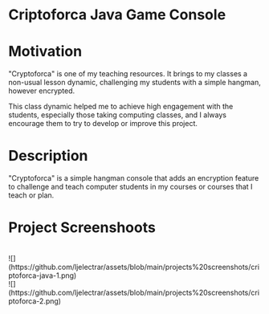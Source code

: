 # Criptoforca Java Game Console

# Motivation

"Cryptoforca" is one of my teaching resources. It brings to my classes a non-usual lesson dynamic, challenging my students with a simple hangman, however encrypted.

This class dynamic helped me to achieve high engagement with the students, especially those taking computing classes, and I always encourage them to try to develop or improve this project.

# Description

"Cryptoforca" is a simple hangman console that adds an encryption feature to challenge and teach computer students in my courses or courses that I teach or plan.

# Project Screenshoots
</br>
![](https://github.com/ljelectrar/assets/blob/main/projects%20screenshots/criptoforca-java-1.png)
</br>
![](https://github.com/ljelectrar/assets/blob/main/projects%20screenshots/criptoforca-2.png)
